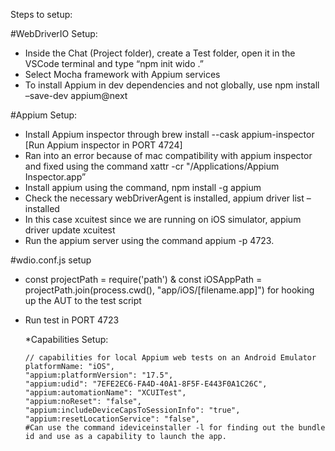 Steps to setup:

#WebDriverIO Setup:

- Inside the Chat (Project folder), create a Test folder, open it in the VSCode terminal and type “npm init wido .”
- Select Mocha framework with Appium services
- To install Appium in dev dependencies and not globally, use npm install –save-dev appium@next

#Appium Setup:

- Install Appium inspector through brew install --cask appium-inspector [Run Appium inspector in PORT 4724]
- Ran into an error because of mac compatibility with appium inspector and fixed using the command xattr -cr "/Applications/Appium Inspector.app”
- Install appium using the command, npm install -g appium
- Check the necessary webDriverAgent is installed, appium driver list –installed
- In this case xcuitest since we are running on iOS simulator, appium driver update xcuitest
- Run the appium server using the command appium -p 4723.

#wdio.conf.js setup

- const projectPath = require('path') & const iOSAppPath = projectPath.join(process.cwd(), "app/iOS/[filename.app]") for hooking up the AUT to the test script
- Run test in PORT 4723

  *Capabilities Setup:

      // capabilities for local Appium web tests on an Android Emulator
      platformName: "iOS",
      "appium:platformVersion": "17.5",
      "appium:udid": "7EFE2EC6-FA4D-40A1-8F5F-E443F0A1C26C",
      "appium:automationName": "XCUITest",
      "appium:noReset": "false",
      "appium:includeDeviceCapsToSessionInfo": "true",
      "appium:resetLocationService": "false",
      #Can use the command ideviceinstaller -l for finding out the bundle id and use as a capability to launch the app.



